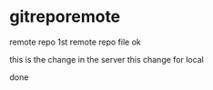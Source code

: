 # gitreporemote
remote repo
1st remote repo file
ok

this is the change in the server
this change for local


done
